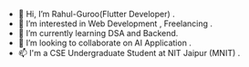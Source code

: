 - 👋 Hi, I’m Rahul-Guroo(Flutter Developer) .
- 👀 I’m interested in Web Development , Freelancing .
- 🌱 I’m currently learning DSA and Backend.
- 💞️ I’m looking to collaborate on AI Application .
- 📫 I'm a CSE Undergraduate Student at NIT Jaipur (MNIT) .

